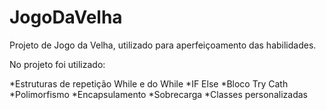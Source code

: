 # JogoDaVelha
Projeto de Jogo da Velha, utilizado para aperfeiçoamento das habilidades.

 No projeto foi utilizado:

*Estruturas de repetição While e do While
*IF Else
*Bloco Try Cath
*Polimorfismo
*Encapsulamento
*Sobrecarga
*Classes personalizadas
